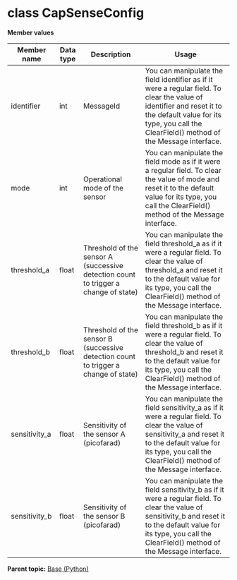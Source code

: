 # class CapSenseConfig

 **Member values** 

|Member name|Data type|Description|Usage|
|-----------|---------|-----------|-----|
|identifier|int|MessageId|You can manipulate the field identifier as if it were a regular field. To clear the value of identifier and reset it to the default value for its type, you call the ClearField\(\) method of the Message interface.|
|mode|int|Operational mode of the sensor|You can manipulate the field mode as if it were a regular field. To clear the value of mode and reset it to the default value for its type, you call the ClearField\(\) method of the Message interface.|
|threshold\_a|float|Threshold of the sensor A \(successive detection count to trigger a change of state\)|You can manipulate the field threshold\_a as if it were a regular field. To clear the value of threshold\_a and reset it to the default value for its type, you call the ClearField\(\) method of the Message interface.|
|threshold\_b|float|Threshold of the sensor B \(successive detection count to trigger a change of state\)|You can manipulate the field threshold\_b as if it were a regular field. To clear the value of threshold\_b and reset it to the default value for its type, you call the ClearField\(\) method of the Message interface.|
|sensitivity\_a|float|Sensitivity of the sensor A \(picofarad\)|You can manipulate the field sensitivity\_a as if it were a regular field. To clear the value of sensitivity\_a and reset it to the default value for its type, you call the ClearField\(\) method of the Message interface.|
|sensitivity\_b|float|Sensitivity of the sensor B \(picofarad\)|You can manipulate the field sensitivity\_b as if it were a regular field. To clear the value of sensitivity\_b and reset it to the default value for its type, you call the ClearField\(\) method of the Message interface.|

**Parent topic:** [Base \(Python\)](../../summary_pages/Base.md)

